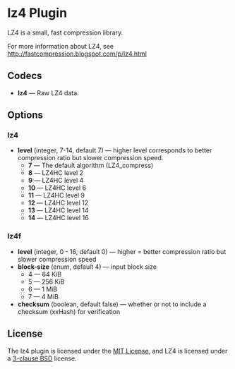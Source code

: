 # lz4 Plugin #

LZ4 is a small, fast compression library.

For more information about LZ4, see
http://fastcompression.blogspot.com/p/lz4.html

## Codecs ##

- **lz4** — Raw LZ4 data.

## Options ##

### lz4 ###

- **level** (integer, 7-14, default 7) — higher level corresponds to
  better compression ratio but slower compression speed.
  - **7** — The default algorithm (LZ4_compress)
  - **8** — LZ4HC level 2
  - **9** — LZ4HC level 4
  - **10** — LZ4HC level 6
  - **11** — LZ4HC level 9
  - **12** — LZ4HC level 12
  - **13** — LZ4HC level 14
  - **14** — LZ4HC level 16

### lz4f ###

- **level** (integer, 0 - 16, default 0) — higher = better
  compression ratio but slower compression speed
- **block-size** (enum, default 4) — input block size
  - 4 — 64 KiB
  - 5 — 256 KiB
  - 6 — 1 MiB
  - 7 — 4 MiB
- **checksum** (boolean, default false) — whether or not to include a
  checksum (xxHash) for verification

## License ##

The lz4 plugin is licensed under the [MIT
License](http://opensource.org/licenses/MIT), and LZ4 is licensed
under a [3-clause BSD](http://opensource.org/licenses/BSD-3-Clause)
license.

